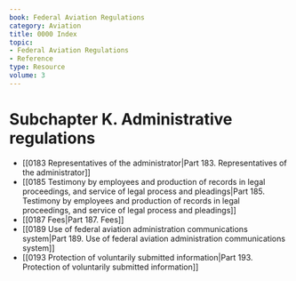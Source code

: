 ```yaml
---
book: Federal Aviation Regulations
category: Aviation
title: 0000 Index
topic:
- Federal Aviation Regulations
- Reference
type: Resource
volume: 3
---
```


# Subchapter K. Administrative regulations

- [[0183 Representatives of the administrator|Part 183. Representatives of the administrator]]
- [[0185 Testimony by employees and production of records in legal proceedings, and service of legal process and pleadings|Part 185. Testimony by employees and production of records in legal proceedings, and service of legal process and pleadings]]
- [[0187 Fees|Part 187. Fees]]
- [[0189 Use of federal aviation administration communications system|Part 189. Use of federal aviation administration communications system]]
- [[0193 Protection of voluntarily submitted information|Part 193. Protection of voluntarily submitted information]]